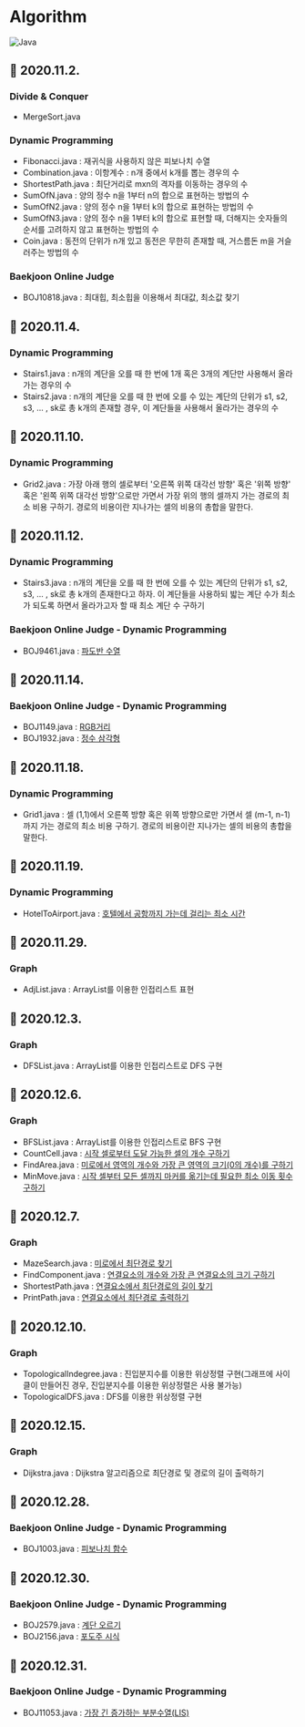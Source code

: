 # Algorithm

![Java](https://img.shields.io/badge/Java-orange?logo=Java)

## 📅 2020.11.2.
### Divide & Conquer
- MergeSort.java
### Dynamic Programming
- Fibonacci.java : 재귀식을 사용하지 않은 피보나치 수열
- Combination.java : 이항계수 : n개 중에서 k개를 뽑는 경우의 수
- ShortestPath.java : 최단거리로 mxn의 격자를 이동하는 경우의 수
- SumOfN.java : 양의 정수 n을 1부터 n의 합으로 표현하는 방법의 수
- SumOfN2.java : 양의 정수 n을 1부터 k의 합으로 표현하는 방법의 수
- SumOfN3.java : 양의 정수 n을 1부터 k의 합으로 표현할 때, 더해지는 숫자들의 순서를 고려하지 않고 표현하는 방법의 수
- Coin.java : 동전의 단위가 n개 있고 동전은 무한히 존재할 때, 거스름돈 m을 거슬러주는 방법의 수
### Baekjoon Online Judge
- BOJ10818.java : 최대힙, 최소힙을 이용해서 최대값, 최소값 찾기

## 📅 2020.11.4.
### Dynamic Programming
- Stairs1.java : n개의 계단을 오를 때 한 번에 1개 혹은 3개의 계단만 사용해서 올라가는 경우의 수
- Stairs2.java : n개의 계단을 오를 때 한 번에 오를 수 있는 계단의 단위가 s1, s2, s3, ... , sk로 총 k개의 존재할 경우, 이 계단들을 사용해서 올라가는 경우의 수

## 📅 2020.11.10.
### Dynamic Programming
- Grid2.java : 가장 아래 행의 셀로부터 '오른쪽 위쪽 대각선 방향' 혹은 '위쪽 방향' 혹은 '왼쪽 위쪽 대각선 방향'으로만 가면서 가장 위의 행의 셀까지 가는 경로의 최소 비용 구하기. 경로의 비용이란 지나가는 셀의 비용의 총합을 말한다.

## 📅 2020.11.12.
### Dynamic Programming
- Stairs3.java : n개의 계단을 오를 때 한 번에 오를 수 있는 계단의 단위가 s1, s2, s3, ... , sk로 총 k개의 존재한다고 하자. 이 계단들을 사용하되 밟는 계단 수가 최소가 되도록 하면서 올라가고자 할 때 최소 계단 수 구하기
### Baekjoon Online Judge - Dynamic Programming
- BOJ9461.java : [파도반 수열](https://www.acmicpc.net/problem/9461)

## 📅 2020.11.14.
### Baekjoon Online Judge - Dynamic Programming
- BOJ1149.java : [RGB거리](https://www.acmicpc.net/problem/1149)
- BOJ1932.java : [정수 삼각형](https://www.acmicpc.net/problem/1932)

## 📅 2020.11.18.
### Dynamic Programming
- Grid1.java : 셀 (1,1)에서 오른쪽 방향 혹은 위쪽 방향으로만 가면서 셀 (m-1, n-1) 까지 가는 경로의 최소 비용 구하기. 경로의 비용이란 지나가는 셀의 비용의 총합을 말한다.

## 📅 2020.11.19.
### Dynamic Programming
- HotelToAirport.java : [호텔에서 공항까지 가는데 걸리는 최소 시간](https://raw.githubusercontent.com/sth4881/Algorithm/main/dp/img/HotelToAirport.png)

## 📅 2020.11.29.
### Graph
- AdjList.java : ArrayList를 이용한 인접리스트 표현

## 📅 2020.12.3.
### Graph
- DFSList.java : ArrayList를 이용한 인접리스트로 DFS 구현

## 📅 2020.12.6.
### Graph
- BFSList.java : ArrayList를 이용한 인접리스트로 BFS 구현
- CountCell.java : [시작 셀로부터 도달 가능한 셀의 개수 구하기](https://raw.githubusercontent.com/sth4881/Algorithm/main/graph/img/CountCell.png)
- FindArea.java : [미로에서 영역의 개수와 가장 큰 영역의 크기(0의 개수)를 구하기](https://raw.githubusercontent.com/sth4881/Algorithm/main/graph/img/FindArea.png)
- MinMove.java : [시작 셀부터 모든 셀까지 마커를 옮기는데 필요한 최소 이동 횟수 구하기](https://raw.githubusercontent.com/sth4881/Algorithm/main/graph/img/MinMove.png)

## 📅 2020.12.7.
### Graph
- MazeSearch.java : [미로에서 최단경로 찾기](https://raw.githubusercontent.com/sth4881/Algorithm/main/graph/img/MazeSearch.png)
- FindComponent.java : [연결요소의 개수와 가장 큰 연결요소의 크기 구하기](https://raw.githubusercontent.com/sth4881/Algorithm/main/graph/img/FindComponent.png)
- ShortestPath.java : [연결요소에서 최단경로의 길이 찾기](https://raw.githubusercontent.com/sth4881/Algorithm/main/graph/img/ShortestPath.png)
- PrintPath.java : [연결요소에서 최단경로 출력하기](https://raw.githubusercontent.com/sth4881/Algorithm/main/graph/img/PrintPath.png)

## 📅 2020.12.10.
### Graph
- TopologicalIndegree.java : 진입분지수를 이용한 위상정렬 구현(그래프에 사이클이 만들어진 경우, 진입분지수를 이용한 위상정렬은 사용 불가능)
- TopologicalDFS.java : DFS를 이용한 위상정렬 구현

## 📅 2020.12.15.
### Graph
- Dijkstra.java : Dijkstra 알고리즘으로 최단경로 및 경로의 길이 출력하기

## 📅 2020.12.28.
### Baekjoon Online Judge - Dynamic Programming
- BOJ1003.java : [피보나치 함수](https://www.acmicpc.net/problem/1003)

## 📅 2020.12.30.
### Baekjoon Online Judge - Dynamic Programming
- BOJ2579.java : [계단 오르기](https://www.acmicpc.net/problem/2579)
- BOJ2156.java : [포도주 시식](https://www.acmicpc.net/problem/2156)

## 📅 2020.12.31.
### Baekjoon Online Judge - Dynamic Programming
- BOJ11053.java : [가장 긴 증가하는 부분수열(LIS)](https://www.acmicpc.net/problem/11053)